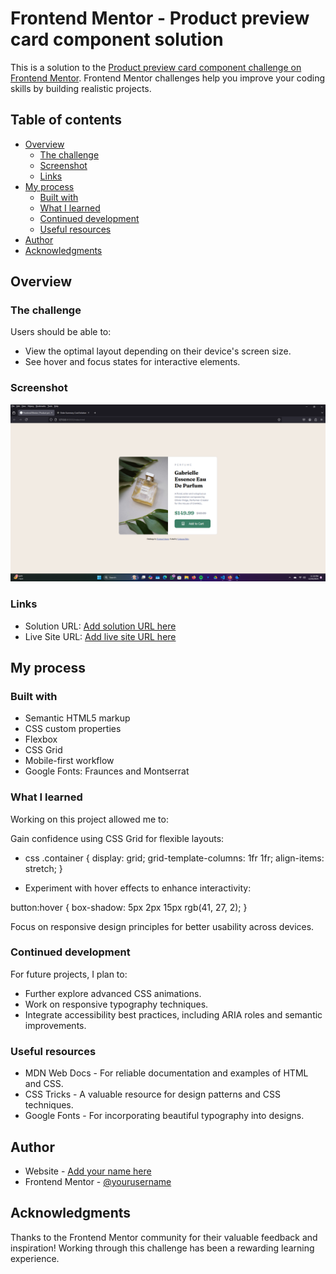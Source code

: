 # Frontend Mentor - Product preview card component solution
This is a solution to the [Product preview card component challenge on Frontend Mentor](https://www.frontendmentor.io/challenges/product-preview-card-component-GO7UmttRfa). Frontend Mentor challenges help you improve your coding skills by building realistic projects.
## Table of contents
- [Overview](#overview)
  - [The challenge](#the-challenge)
  - [Screenshot](#screenshot)
  - [Links](#links)
- [My process](#my-process)
  - [Built with](#built-with)
  - [What I learned](#what-i-learned)
  - [Continued development](#continued-development)
  - [Useful resources](#useful-resources)
- [Author](#author)
- [Acknowledgments](#acknowledgments)
## Overview
### The challenge
Users should be able to:
- View the optimal layout depending on their device's screen size.
- See hover and focus states for interactive elements.
### Screenshot
![](./Screenshot%20(25).png)
### Links
- Solution URL: [Add solution URL here](https://your-solution-url.com)
- Live Site URL: [Add live site URL here](https://your-live-site-url.com)
## My process
### Built with
- Semantic HTML5 markup
- CSS custom properties
- Flexbox
- CSS Grid
- Mobile-first workflow
- Google Fonts: Fraunces and Montserrat
### What I learned
Working on this project allowed me to:

Gain confidence using CSS Grid for flexible layouts:
- css
.container {
  display: grid;
  grid-template-columns: 1fr 1fr;
  align-items: stretch;
}

- Experiment with hover effects to enhance interactivity:

button:hover {
  box-shadow: 5px 2px 15px rgb(41, 27, 2);
}

Focus on responsive design principles for better usability across devices.
### Continued development
For future projects, I plan to:
- Further explore advanced CSS animations.
- Work on responsive typography techniques.
- Integrate accessibility best practices, including ARIA roles and semantic improvements.
### Useful resources
- MDN Web Docs - For reliable documentation and examples of HTML and CSS.
- CSS Tricks - A valuable resource for design patterns and CSS techniques.
- Google Fonts - For incorporating beautiful typography into designs.
## Author
- Website - [Add your name here](https://www.your-site.com)
- Frontend Mentor - [@yourusername](https://www.frontendmentor.io/profile/yourusername)
## Acknowledgments
Thanks to the Frontend Mentor community for their valuable feedback and inspiration! Working through this challenge has been a rewarding learning experience.
